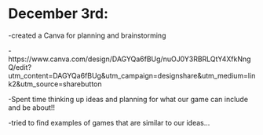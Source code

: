 <h1>December 3rd:</h1>
<p>-created a Canva for planning and brainstorming</p>
<p>-https://www.canva.com/design/DAGYQa6fBUg/nuOJ0Y3RBRLQtY4XfkNngQ/edit?utm_content=DAGYQa6fBUg&utm_campaign=designshare&utm_medium=link2&utm_source=sharebutton</p>
<p>-Spent time thinking up ideas and planning for what our game can include and be about!!</p>
<p>-tried to find examples of games that are similar to our ideas...</p>
